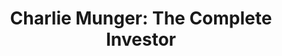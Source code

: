 ---
title: "Charlie Munger: The Complete Investor"
description: "Salah satu hal yang paling berharga yang bisa dilakukan oleh tiap orang yang berpindah ke posisi manajer adalah, bia memahami pola pikir kepala owner atau investor. Ini sulit sekali ya, terutama kalau kita belum pernah memulai sesuatu dari 0, atau mendirikan bisnis sendiri. Buku ini salah satu shortcut cepat untuk bisa punya insight itu."
cover: "/images/reading/charlie-munger.jpeg"
publishDate: 2022-01-15
authors: "Tren Griffin"
---
